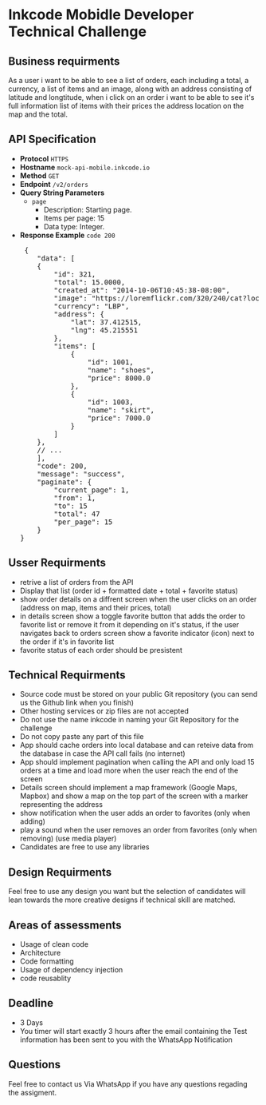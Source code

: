 # Inkcode Mobidle Developer Technical Challenge 

## Business requirments
As a user i want to be able to see a list of orders, each including a total, a currency, a list of items and an image, along with an address consisting of latitude and longtitude, when i click on an order i want to be able to see it's full information list of items with their prices the address location on the map and the total.

## API Specification
<ul dir="auto">
    <li><strong>Protocol</strong> <code>HTTPS</code></li>
    <li><strong>Hostname</strong> <code>mock-api-mobile.inkcode.io</code></li>
    <li><strong>Method</strong> <code>GET</code></li>
    <li><strong>Endpoint</strong> <code>/v2/orders</code></li>
    <li><strong>Query String Parameters</strong>
        <ul dir="auto">
            <li><code>page</code>
            <ul dir="auto">
                <li>Description: Starting page.</li>
                <li>Items per page: 15</li>
                <li>Data type: Integer.</li>
            </ul>
            </li>
        </ul>
    </li>
    <li><strong>Response Example</strong> <code>code 200</code>
 <pre>
 <span class="pl-kos">{</span>
    <span class="pl-s">"data"</span>: <span class="pl-kos">[</span>
    <span class="pl-kos">{</span>
        <span class="pl-s">"id"</span>: <span class="pl-s">321</span><span class="pl-kos">,</span>
        <span class="pl-s">"total"</span>: <span class="pl-s">15.0000</span><span class="pl-kos">,</span>
        <span class="pl-s">"created_at"</span>: <span class="pl-s">"2014-10-06T10:45:38-08:00"</span><span class="pl-kos">,</span>
        <span class="pl-s">"image"</span>: <span class="pl-s">"https://loremflickr.com/320/240/cat?lock=9953"</span><span class="pl-kos">,</span>
        <span class="pl-s">"currency"</span>: <span class="pl-s">"LBP"</span><span class="pl-kos">,</span>
        <span class="pl-s">"address"</span>: <span class="pl-kos">{</span>
            <span class="pl-s">"lat"</span>: <span class="pl-s">37.412515</span><span class="pl-kos">,</span>
            <span class="pl-s">"lng"</span>: <span class="pl-s">45.215551</span>
        <span class="pl-kos">}</span><span class="pl-kos">,</span>
        <span class="pl-s">"items"</span>: <span class="pl-kos">[</span>
            <span class="pl-kos">{</span>
                <span class="pl-s">"id"</span>: <span class="pl-s">1001</span><span class="pl-kos">,</span>
                <span class="pl-s">"name"</span>: <span class="pl-s">"shoes"</span><span class="pl-kos">,</span>
                <span class="pl-s">"price"</span>: <span class="pl-s">8000.0</span><span class="pl-kos"></span>
            <span class="pl-kos">}</span><span class="pl-kos">,</span>
            <span class="pl-kos">{</span>
                <span class="pl-s">"id"</span>: <span class="pl-s">1003</span><span class="pl-kos">,</span>
                <span class="pl-s">"name"</span>: <span class="pl-s">"skirt"</span><span class="pl-kos">,</span>
                <span class="pl-s">"price"</span>: <span class="pl-s">7000.0</span><span class="pl-kos"></span>
            <span class="pl-kos">}</span><span class="pl-kos"></span>
        <span class="pl-kos">]</span>
    <span class="pl-kos">}</span><span class="pl-kos">,</span>
    <span class="pl-c">// ...</span>
    <span class="pl-kos">],</span>
    <span class="pl-s">"code"</span>: <span class="pl-s">200</span><span class="pl-kos">,</span>
    <span class="pl-s">"message"</span>: <span class="pl-s">"success"</span><span class="pl-kos">,</span>
    <span class="pl-s">"paginate"</span>: <span class="pl-s">{</span><span class="pl-kos"></span>
        <span class="pl-s">"current_page"</span>: <span class="pl-s">1</span><span class="pl-kos">,</span>
        <span class="pl-s">"from"</span>: <span class="pl-s">1</span><span class="pl-kos">,</span>
        <span class="pl-s">"to"</span>: <span class="pl-s">15</span><span class="pl-kos"></span>
        <span class="pl-s">"total"</span>: <span class="pl-s">47</span><span class="pl-kos"></span>
        <span class="pl-s">"per_page"</span>: <span class="pl-s">15</span><span class="pl-kos"></span>
    <span class="pl-kos">}</span>
<span class="pl-kos">}</span>
</pre>
    </li>
</ul>


## Usser Requirments
- retrive a list of orders from the API
- Display that list (order id + formatted date + total + favorite status)
- show order details on a diffrent screen when the user clicks on an order (address on map, items and their prices, total)
- in details screen show a toggle favorite button that adds the order to favorite list or remove it from it depending on it's status, if the user navigates back to orders screen show a favorite indicator (icon) next to the order if it's in favorite list
- favorite status of each order should be presistent

## Technical Requirments
- Source code must be stored on your public Git repository (you can send us the Github link when you finish)
- Other hosting services or zip files are not accepted
- Do not use the name inkcode in naming your Git Repository for the challenge
- Do not copy paste any part of this file
- App should cache orders into local database and can reteive data from the database in case the API call fails (no internet)
- App should implement pagination when calling the API and only load 15 orders at a time and load more when the user reach the end of the screen
- Details screen should implement a map framework (Google Maps, Mapbox) and show a map on the top part of the screen with a marker representing the address
- show notification when the user adds an order to favorites (only when adding)
- play a sound when the user removes an order from favorites (only when removing) (use media player)
- Candidates are free to use any libraries

## Design Requirments
Feel free to use any design you want but the selection of candidates will lean towards the more creative designs if technical skill are matched.


## Areas of assessments
- Usage of clean code
- Architecture
- Code formatting
- Usage of dependency injection
- code reusablity

## Deadline
- 3 Days
- You timer will start exactly 3 hours after the email containing the Test information has been sent to you with the WhatsApp Notification

## Questions
Feel free to contact us Via WhatsApp if you have any questions regading the assigment.
